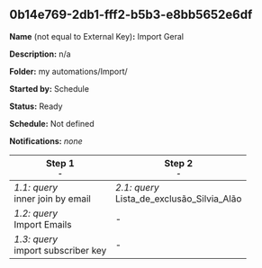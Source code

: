 ## 0b14e769-2db1-fff2-b5b3-e8bb5652e6df

**Name** (not equal to External Key)**:** Import Geral

**Description:** n/a

**Folder:** my automations/Import/

**Started by:** Schedule

**Status:** Ready

**Schedule:** Not defined

**Notifications:** _none_


| Step 1<br>_<small>-</small>_ | Step 2<br>_<small>-</small>_ |
| --- | --- |
| _1.1: query_<br>inner join by email | _2.1: query_<br>Lista_de_exclusão_Silvia_Alão |
| _1.2: query_<br>Import Emails | - |
| _1.3: query_<br>import subscriber key | - |
